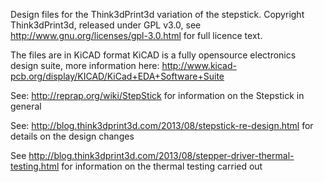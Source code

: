 Design files for the Think3dPrint3d variation of the stepstick.
Copyright Think3dPrint3d, released under GPL v3.0, see http://www.gnu.org/licenses/gpl-3.0.html for full licence text.

The files are in KiCAD format
KiCAD is a fully opensource electronics design suite, more information here:
http://www.kicad-pcb.org/display/KICAD/KiCad+EDA+Software+Suite

See: http://reprap.org/wiki/StepStick
for information on the Stepstick in general

See: http://blog.think3dprint3d.com/2013/08/stepstick-re-design.html
for details on the design changes

See http://blog.think3dprint3d.com/2013/08/stepper-driver-thermal-testing.html
for information on the thermal testing carried out